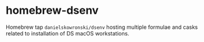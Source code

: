# homebrew-dsenv

Homebrew tap `danielskowronski/dsenv` hosting multiple formulae and casks related to installation of DS macOS workstations.
